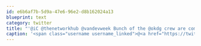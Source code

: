```yaml
---
id: e6b6af7b-5d9a-47e6-96e2-d8b162024a13
blueprint: text
category: twitter
title: "'@iC @thenetworkhub @vandevweek Bunch of the @okdg crew are coming down for CascadiaJS and would love to help with or hold a meetup/event"
caption: '<span class="username username_linked">@<a href="https://twitter.com/iC" title="clive boulton">iC</a></span> <span class="username username_linked">@<a href="https://twitter.com/thenetworkhub" title="The Network Hub">thenetworkhub</a></span> @vandevweek Bunch of the <span class="username username_linked">@<a href="https://twitter.com/okdg" title="OKDG">okdg</a></span> crew are coming down for CascadiaJS and would love to help with or hold a meetup/event'
---
```

